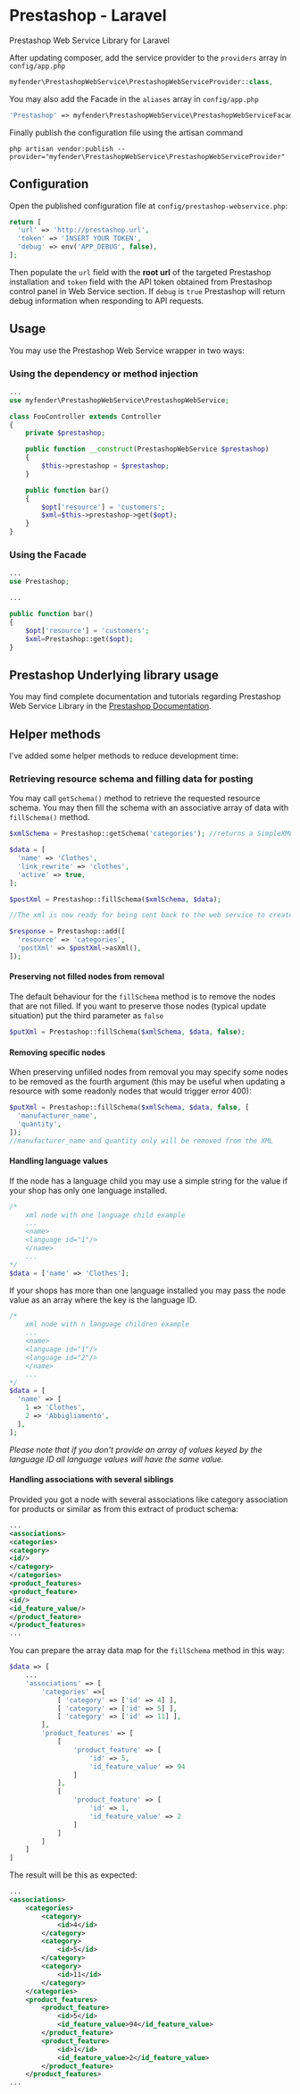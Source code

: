 # Prestashop - Laravel

Prestashop Web Service Library for Laravel


After updating composer, add the service provider to the `providers` array in `config/app.php`

```php
myfender\PrestashopWebService\PrestashopWebServiceProvider::class,
```

You may also add the Facade in the `aliases` array in `config/app.php`

```php
'Prestashop' => myfender\PrestashopWebService\PrestashopWebServiceFacade::class,
```

Finally publish the configuration file using the artisan command

```shell
php artisan vendor:publish --provider="myfender\PrestashopWebService\PrestashopWebServiceProvider"
```

## Configuration

Open the published configuration file at `config/prestashop-webservice.php`:

```php
return [
  'url' => 'http://prestashop.url',
  'token' => 'INSERT YOUR TOKEN',
  'debug' => env('APP_DEBUG', false),
];
```

Then populate the `url` field with the **root url** of the targeted Prestashop installation and `token` field with the API token obtained from Prestashop control panel in Web Service section. If `debug` is `true` Prestashop will return debug information when responding to API requests.

## Usage

You may use the Prestashop Web Service wrapper in two ways:

### Using the dependency or method injection

```php
...
use myfender\PrestashopWebService\PrestashopWebService;

class FooController extends Controller
{
    private $prestashop;

    public function __construct(PrestashopWebService $prestashop)
    {
        $this->prestashop = $prestashop;
    }

    public function bar()
    {
        $opt['resource'] = 'customers';
        $xml=$this->prestashop->get($opt);
    }
}
```

### Using the Facade

```php
...
use Prestashop;

...

public function bar()
{
    $opt['resource'] = 'customers';
    $xml=Prestashop::get($opt);
}
```

## Prestashop Underlying library usage

You may find complete documentation and tutorials regarding Prestashop Web Service Library in the [Prestashop Documentation](https://devdocs.prestashop.com/1.7/webservice/).

## Helper methods

I've added some helper methods to reduce development time:

### Retrieving resource schema and filling data for posting

You may call `getSchema()` method to retrieve the requested resource schema. You may then fill the schema with an associative array of data with `fillSchema()` method.

```php
$xmlSchema = Prestashop::getSchema('categories'); //returns a SimpleXMLElement instance with the desired schema

$data = [
  'name' => 'Clothes',
  'link_rewrite' => 'clothes',
  'active' => true,
];

$postXml = Prestashop::fillSchema($xmlSchema, $data);

//The xml is now ready for being sent back to the web service to create a new category

$response = Prestashop::add([
  'resource' => 'categories',
  'postXml' => $postXml->asXml(),
]);
```

#### Preserving not filled nodes from removal

The default behaviour for the `fillSchema` method is to remove the nodes that are not filled. If you want to preserve those nodes (typical update situation) put the third parameter as `false`

```php
$putXml = Prestashop::fillSchema($xmlSchema, $data, false);
```

#### Removing specific nodes

When preserving unfilled nodes from removal you may specify some nodes to be removed as the fourth argument (this may be useful when updating a resource with some readonly nodes that would trigger error 400):

```php
$putXml = Prestashop::fillSchema($xmlSchema, $data, false, [
  'manufacturer_name',
  'quantity',
]);
//manufacturer_name and quantity only will be removed from the XML
```

#### Handling language values

If the node has a language child you may use a simple string for the value if your shop has only one language installed.

```php
/*
    xml node with one language child example
    ...
    <name>
    <language id="1"/>
    </name>
    ...
*/
$data = ['name' => 'Clothes'];
```

If your shops has more than one language installed you may pass the node value as an array where the key is the language ID.

```php
/*
    xml node with n language children example 
    ...
    <name>
    <language id="1"/>
    <language id="2"/>
    </name>
    ... 
*/
$data = [
  'name' => [
    1 => 'Clothes',
    2 => 'Abbigliamento',
  ],
];
```

_Please note that if you don't provide an array of values keyed by the language ID all language values will have the same value._

#### Handling associations with several siblings

Provided you got a node with several associations like category association for products or similar as from this extract of product schema:

```xml
...
<associations>
<categories>
<category>
<id/>
</category>
</categories>
<product_features>
<product_feature>
<id/>
<id_feature_value/>
</product_feature>
</product_features>
...
```

You can prepare the array data map for the `fillSchema` method in this way:

```php
$data => [
    ...
    'associations' => [
        'categories' =>[
            [ 'category' => ['id' => 4] ],
            [ 'category' => ['id' => 5] ],
            [ 'category' => ['id' => 11] ],
        ],
        'product_features' => [
            [
                'product_feature' => [
                    'id' => 5,
                    'id_feature_value' => 94
                ]
            ],
            [
                'product_feature' => [
                    'id' => 1,
                    'id_feature_value' => 2
                ]
            ]
        ]
    ]
]
```

The result will be this as expected:

```xml
...
<associations>
    <categories>
        <category>
            <id>4</id>
        </category>
        <category>
            <id>5</id>
        </category>
        <category>
            <id>11</id>
        </category>
    </categories>
    <product_features>
        <product_feature>
            <id>5</id>
            <id_feature_value>94</id_feature_value>
        </product_feature>
        <product_feature>
            <id>1</id>
            <id_feature_value>2</id_feature_value>
        </product_feature>
    </product_features>
...
```
